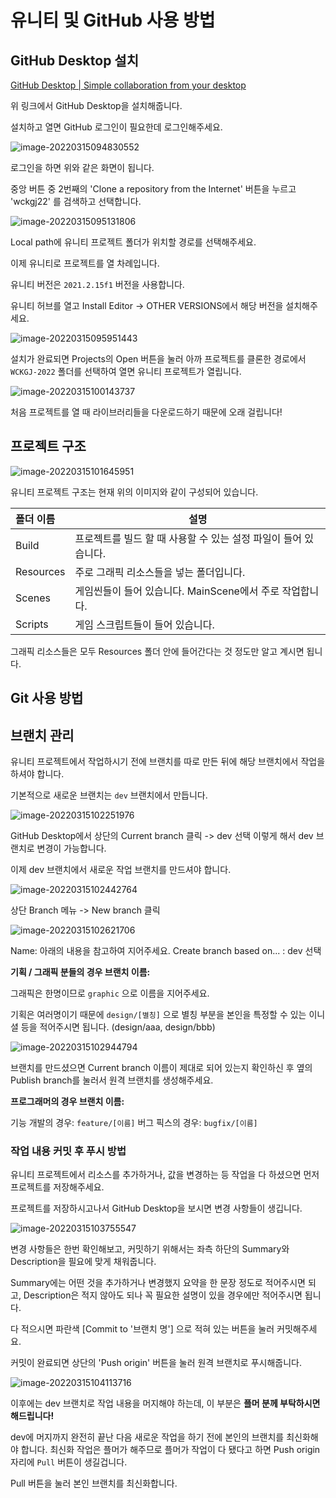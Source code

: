 # 유니티 및 GitHub 사용 방법

## GitHub Desktop 설치

[GitHub Desktop | Simple collaboration from your desktop](https://desktop.github.com/)

위 링크에서 GitHub Desktop을 설치해줍니다.

설치하고 열면 GitHub  로그인이 필요한데 로그인해주세요.

![image-20220315094830552](./image-20220315094830552.png)

로그인을 하면 위와 같은 화면이 됩니다.

중앙 버튼 중 2번째의 'Clone a repository from the Internet' 버튼을 누르고 'wckgj22' 를 검색하고 선택합니다.

![image-20220315095131806](./image-20220315095131806.png)



Local path에 유니티 프로젝트 폴더가 위치할 경로를 선택해주세요.



이제 유니티로 프로젝트를 열 차례입니다.

유니티 버전은 `2021.2.15f1` 버전을 사용합니다.



유니티 허브를 열고 Install Editor -> OTHER VERSIONS에서 해당 버전을 설치해주세요.

![image-20220315095951443](./image-20220315095951443.png)





설치가 완료되면 Projects의 Open 버튼을 눌러 아까 프로젝트를 클론한 경로에서 `WCKGJ-2022` 폴더를 선택하여 열면 유니티 프로젝트가 열립니다.

![image-20220315100143737](./image-20220315100143737.png)

처음 프로젝트를 열 때 라이브러리들을 다운로드하기 때문에 오래 걸립니다!



## 프로젝트 구조

![image-20220315101645951](./image-20220315101645951.png)

유니티 프로젝트 구조는 현재 위의 이미지와 같이 구성되어 있습니다.

| 폴더 이름 | 설명                                                         |
| :-------- | ------------------------------------------------------------ |
| Build     | 프로젝트를 빌드 할 때 사용할 수 있는 설정 파일이 들어 있습니다. |
| Resources | 주로 그래픽 리소스들을 넣는 폴더입니다.                      |
| Scenes    | 게임씬들이 들어 있습니다. MainScene에서 주로 작업합니다.     |
| Scripts   | 게임 스크립트들이 들어 있습니다.                             |

그래픽 리소스들은 모두 Resources 폴더 안에 들어간다는 것 정도만 알고 계시면  됩니다.



## Git 사용 방법

## 브랜치 관리

유니티 프로젝트에서 작업하시기 전에 브랜치를 따로 만든 뒤에 해당 브랜치에서 작업을 하셔야 합니다.

기본적으로 새로운 브랜치는 `dev` 브랜치에서 만듭니다.

![image-20220315102251976](./image-20220315102251976.png)

GitHub Desktop에서 상단의 Current branch 클릭 -> dev 선택
이렇게 해서 dev 브랜치로 변경이 가능합니다.



이제 dev 브랜치에서 새로운 작업 브랜치를 만드셔야 합니다.

![image-20220315102442764](./image-20220315102442764.png)

상단 Branch 메뉴 -> New branch 클릭

![image-20220315102621706](./image-20220315102621706.png)



Name: 아래의 내용을 참고하여 지어주세요.
Create branch based on... : dev 선택



**기획 / 그래픽 분들의 경우 브랜치 이름:**

그래픽은 한명이므로 `graphic` 으로 이름을 지어주세요.

기획은 여러명이기 때문에 `design/[별칭]` 으로 별칭 부분을 본인을 특정할 수 있는 이니셜 등을 적어주시면 됩니다. (design/aaa, design/bbb)

![image-20220315102944794](./image-20220315102944794.png)

브랜치를 만드셨으면 Current branch 이름이 제대로 되어 있는지 확인하신 후 옆의 Publish branch를 눌러서 원격 브랜치를 생성해주세요.



**프로그래머의 경우 브랜치 이름:**

기능 개발의 경우: `feature/[이름]`
버그 픽스의 경우: `bugfix/[이름]`

### 작업 내용 커밋 후 푸시 방법

유니티 프로젝트에서 리소스를 추가하거나, 값을 변경하는 등 작업을 다 하셨으면 먼저 프로젝트를 저장해주세요.

프로젝트를 저장하시고나서 GitHub Desktop을 보시면 변경 사항들이 생깁니다.

![image-20220315103755547](./image-20220315103755547.png)



변경 사항들은 한번 확인해보고, 커밋하기 위해서는 좌측 하단의 Summary와 Description을 필요에 맞게 채워줍니다.

Summary에는 어떤 것을 추가하거나 변경했지 요약을 한 문장 정도로 적어주시면 되고, Description은 적지 않아도 되나 꼭 필요한 설명이 있을 경우에만 적어주시면 됩니다.

다 적으시면 파란색 [Commit to '브랜치 명'] 으로 적혀 있는 버튼을 눌러 커밋해주세요.

커밋이 완료되면 상단의 'Push origin' 버튼을 눌러 원격 브랜치로 푸시해줍니다.

![image-20220315104113716](./image-20220315104113716.png)



이후에는 dev 브랜치로 작업 내용을 머지해야 하는데, 이 부분은 **플머 분께 부탁하시면 해드립니다!**

dev에 머지까지 완전히 끝난 다음 새로운 작업을 하기 전에 본인의 브랜치를 최신화해야 합니다.
최신화 작업은 플머가 해주므로 플머가 작업이 다 됐다고 하면 Push origin 자리에 `Pull` 버튼이 생길겁니다.

Pull 버튼을 눌러 본인 브랜치를 최신화합니다.
